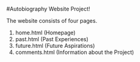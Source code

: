 #Autobiography Website Project!

The website consists of four pages.
1) home.html (Homepage)
2) past.html (Past Experiences)
3) future.html (Future Aspirations)
4) comments.html (Information about the Project)
